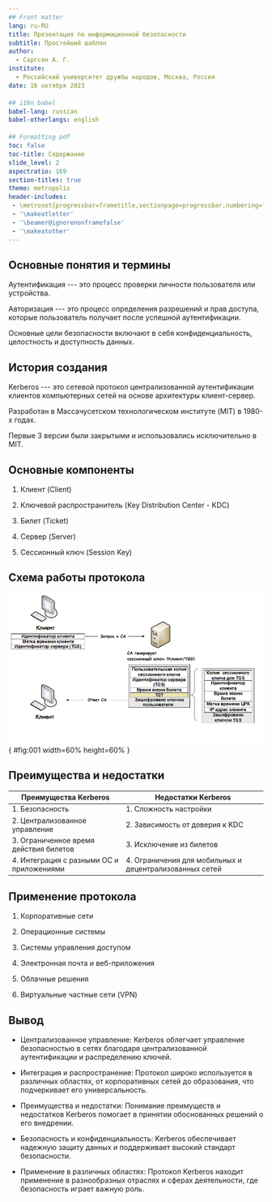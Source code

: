 ```yaml
---
## Front matter
lang: ru-RU
title: Презентация по информационной безопасности
subtitle: Простейший шаблон
author:
  - Саргсян А. Г.
institute:
  - Российский университет дружбы народов, Москва, Россия
date: 16 октября 2023

## i18n babel
babel-lang: russian
babel-otherlangs: english

## Formatting pdf
toc: false
toc-title: Содержание
slide_level: 2
aspectratio: 169
section-titles: true
theme: metropolis
header-includes:
 - \metroset{progressbar=frametitle,sectionpage=progressbar,numbering=fraction}
 - '\makeatletter'
 - '\beamer@ignorenonframefalse'
 - '\makeatother'
---
```


##  Основные понятия и термины

Аутентификация --- это процесс проверки личности пользователя или устройства.

Авторизация --- это процесс определения разрешений и прав доступа, которые пользователь получает после успешной аутентификации.

Основные цели безопасности включают в себя конфиденциальность, целостность и доступность данных.

## История создания

Kerberos --- это сетевой протокол централизованной аутентификации клиентов компьютерных сетей на основе архитектуры клиент-сервер.

Разработан в Массачусетском технологическом институте (MIT) в 1980-х годах.

Первые 3 версии были закрытыми и использовались исключительно в MIT.

##  Основные компоненты

1. Клиент (Client)

2. Ключевой распространитель (Key Distribution Center - KDC)

3. Билет (Ticket)

4. Сервер (Server)

5. Сессионный ключ (Session Key)

## Схема работы протокола

![Схема работы протокола](image/Kerberos.png){ #fig:001 width=60% height=60% }

## Преимущества и недостатки 

| Преимущества Kerberos  | Недостатки Kerberos        |
|------------------------|----------------------------|
| 1. Безопасность        		       | 1. Сложность настройки     |
| 2. Централизованное управление               | 2. Зависимость от доверия к KDC  |
| 3. Ограниченное время действия билетов       | 3. Исключение из билетов |
| 4. Интеграция с разными  ОС и приложениями   | 4. Ограничения для мобильных и децентрализованных сетей |


## Применение протокола

1. Корпоративные сети

2. Операционные системы

3. Системы управления доступом

4. Электронная почта и веб-приложения

5. Облачные решения

6. Виртуальные частные сети (VPN)

## Вывод

- Централизованное управление: Kerberos облегчает управление безопасностью в сетях благодаря централизованной аутентификации и распределению ключей.

- Интеграция и распространение: Протокол широко используется в различных областях, от корпоративных сетей до образования, что подчеркивает его универсальность.

- Преимущества и недостатки: Понимание преимуществ и недостатков Kerberos помогает в принятии обоснованных решений о его внедрении.

- Безопасность и конфиденциальность: Kerberos обеспечивает надежную защиту данных и поддерживает высокий стандарт безопасности.

- Применение в различных областях: Протокол Kerberos находит применение в разнообразных отраслях и сферах деятельности, где безопасность играет важную роль.


